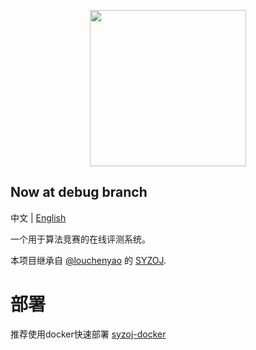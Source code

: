 <p align="center"><img src="static/self/syzoj.svg" width="250"></p>

## Now at debug branch

中文 | [English](README.en.md)

一个用于算法竞赛的在线评测系统。

本项目继承自 [@louchenyao](https://github.com/louchenyao) 的 [SYZOJ](https://github.com/Zhengzhou-11-Highschool/syzoj).

# 部署
推荐使用docker快速部署
[syzoj-docker](https://github.com/Philogag/syzoj-docker)


